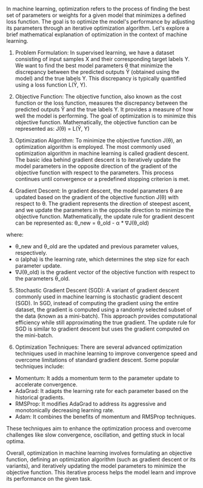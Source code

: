 In machine learning, optimization refers to the process of finding the best set of parameters or weights for a given model that minimizes a defined loss function. The goal is to optimize the model's performance by adjusting its parameters through an iterative optimization algorithm. Let's explore a brief mathematical explanation of optimization in the context of machine learning.

1. Problem Formulation:
In supervised learning, we have a dataset consisting of input samples X and their corresponding target labels Y. We want to find the best model parameters θ that minimize the discrepancy between the predicted outputs Ȳ (obtained using the model) and the true labels Y. This discrepancy is typically quantified using a loss function L(Ȳ, Y).

2. Objective Function:
The objective function, also known as the cost function or the loss function, measures the discrepancy between the predicted outputs Ȳ and the true labels Y. It provides a measure of how well the model is performing. The goal of optimization is to minimize this objective function. Mathematically, the objective function can be represented as:
J(θ) = L(Ȳ, Y)

3. Optimization Algorithm:
To minimize the objective function J(θ), an optimization algorithm is employed. The most commonly used optimization algorithm in machine learning is called gradient descent. The basic idea behind gradient descent is to iteratively update the model parameters in the opposite direction of the gradient of the objective function with respect to the parameters. This process continues until convergence or a predefined stopping criterion is met.

4. Gradient Descent:
In gradient descent, the model parameters θ are updated based on the gradient of the objective function J(θ) with respect to θ. The gradient represents the direction of steepest ascent, and we update the parameters in the opposite direction to minimize the objective function. Mathematically, the update rule for gradient descent can be represented as:
θ_new = θ_old - α * ∇J(θ_old)

where:
- θ_new and θ_old are the updated and previous parameter values, respectively.
- α (alpha) is the learning rate, which determines the step size for each parameter update.
- ∇J(θ_old) is the gradient vector of the objective function with respect to the parameters θ_old.

5. Stochastic Gradient Descent (SGD):
A variant of gradient descent commonly used in machine learning is stochastic gradient descent (SGD). In SGD, instead of computing the gradient using the entire dataset, the gradient is computed using a randomly selected subset of the data (known as a mini-batch). This approach provides computational efficiency while still approximating the true gradient. The update rule for SGD is similar to gradient descent but uses the gradient computed on the mini-batch.

6. Optimization Techniques:
There are several advanced optimization techniques used in machine learning to improve convergence speed and overcome limitations of standard gradient descent. Some popular techniques include:
- Momentum: It adds a momentum term to the parameter update to accelerate convergence.
- AdaGrad: It adapts the learning rate for each parameter based on the historical gradients.
- RMSProp: It modifies AdaGrad to address its aggressive and monotonically decreasing learning rate.
- Adam: It combines the benefits of momentum and RMSProp techniques.

These techniques aim to enhance the optimization process and overcome challenges like slow convergence, oscillation, and getting stuck in local optima.

Overall, optimization in machine learning involves formulating an objective function, defining an optimization algorithm (such as gradient descent or its variants), and iteratively updating the model parameters to minimize the objective function. This iterative process helps the model learn and improve its performance on the given task.
